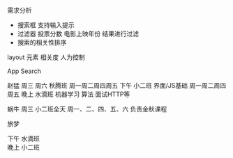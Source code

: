 需求分析

- 搜索框  支持输入提示 
- 过滤器  投票分数 电影上映年份  结果进行过滤 
- 搜索的相关性排序

layout  元素  相关度 人为控制

App Search 


赵猛    周三   周六  秋腾班
周一周二周四周五   下午 小二班  界面/JS基础
周一周二周四周五   晚上 水滴班 机器学习 算法 面试HTTP等

蜗牛   周三  小二班全天 
周一、二、四、五、六  负责金秋课程

旅梦

下午 水滴班   
晚上 小二班    

